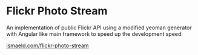 # Flickr Photo Stream

An implementation of public Flickr API using a modified yeoman generator with Angular like main framework to speed up the development speed.

[ismaeld.com/flickr-photo-stream](http://ismaeld.com/flickr-photo-stream/)